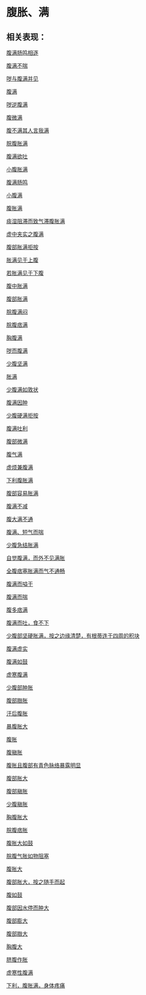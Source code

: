 # 腹胀、满## 相关表现： [腹满肠鸣相逐](https://www.gmzyjc.com/search/result?wd=腹满肠鸣相逐)[腹满不喘](https://www.gmzyjc.com/search/result?wd=腹满不喘)[哕与腹满并见](https://www.gmzyjc.com/search/result?wd=哕与腹满并见)[腹满](https://www.gmzyjc.com/search/result?wd=腹满)[哕逆腹满](https://www.gmzyjc.com/search/result?wd=哕逆腹满)[腹微满](https://www.gmzyjc.com/search/result?wd=腹微满)[腹不满其人言我满](https://www.gmzyjc.com/search/result?wd=腹不满其人言我满)[脘腹胀满](https://www.gmzyjc.com/search/result?wd=脘腹胀满)[腹满欲吐](https://www.gmzyjc.com/search/result?wd=腹满欲吐)[小腹胀满](https://www.gmzyjc.com/search/result?wd=小腹胀满)[腹满肠鸣](https://www.gmzyjc.com/search/result?wd=腹满肠鸣)[小腹满](https://www.gmzyjc.com/search/result?wd=小腹满)[腹胀满](https://www.gmzyjc.com/search/result?wd=腹胀满)[痰湿阻滞而致气滞腹胀满](https://www.gmzyjc.com/search/result?wd=痰湿阻滞而致气滞腹胀满)[虚中夹实之腹满](https://www.gmzyjc.com/search/result?wd=虚中夹实之腹满)[腹部胀满拒按](https://www.gmzyjc.com/search/result?wd=腹部胀满拒按)[胀满见于上腹](https://www.gmzyjc.com/search/result?wd=胀满见于上腹)[若胀满见于下腹](https://www.gmzyjc.com/search/result?wd=若胀满见于下腹)[腹中胀满](https://www.gmzyjc.com/search/result?wd=腹中胀满)[腹部胀满](https://www.gmzyjc.com/search/result?wd=腹部胀满)[脘腹满闷](https://www.gmzyjc.com/search/result?wd=脘腹满闷)[脘腹痞满](https://www.gmzyjc.com/search/result?wd=脘腹痞满)[胸腹满](https://www.gmzyjc.com/search/result?wd=胸腹满)[哕而腹满](https://www.gmzyjc.com/search/result?wd=哕而腹满)[少腹坚满](https://www.gmzyjc.com/search/result?wd=少腹坚满)[胀满](https://www.gmzyjc.com/search/result?wd=胀满)[少腹满如敦状](https://www.gmzyjc.com/search/result?wd=少腹满如敦状)[腹满因肿](https://www.gmzyjc.com/search/result?wd=腹满因肿)[少腹硬满拒按](https://www.gmzyjc.com/search/result?wd=少腹硬满拒按)[腹满吐利](https://www.gmzyjc.com/search/result?wd=腹满吐利)[腹部微满](https://www.gmzyjc.com/search/result?wd=腹部微满)[腹气满](https://www.gmzyjc.com/search/result?wd=腹气满)[虚烦兼腹满](https://www.gmzyjc.com/search/result?wd=虚烦兼腹满)[下利腹胀满](https://www.gmzyjc.com/search/result?wd=下利腹胀满)[腹部容易胀满](https://www.gmzyjc.com/search/result?wd=腹部容易胀满)[腹满不减](https://www.gmzyjc.com/search/result?wd=腹满不减)[腹大满不通](https://www.gmzyjc.com/search/result?wd=腹大满不通)[腹满、短气而喘](https://www.gmzyjc.com/search/result?wd=腹满、短气而喘)[少腹急结胀满](https://www.gmzyjc.com/search/result?wd=少腹急结胀满)[自觉腹满，而外不见满胀](https://www.gmzyjc.com/search/result?wd=自觉腹满，而外不见满胀)[全腹痞塞胀满而气不通畅](https://www.gmzyjc.com/search/result?wd=全腹痞塞胀满而气不通畅)[腹满而嗌干](https://www.gmzyjc.com/search/result?wd=腹满而嗌干)[腹满而喘](https://www.gmzyjc.com/search/result?wd=腹满而喘)[腹多痞满](https://www.gmzyjc.com/search/result?wd=腹多痞满)[腹满而吐，食不下](https://www.gmzyjc.com/search/result?wd=腹满而吐，食不下)[少腹部坚硬胀满，按之边缘清楚，有根蒂连于四周的积块](https://www.gmzyjc.com/search/result?wd=少腹部坚硬胀满，按之边缘清楚，有根蒂连于四周的积块)[腹满虚实](https://www.gmzyjc.com/search/result?wd=腹满虚实)[腹满如鼓](https://www.gmzyjc.com/search/result?wd=腹满如鼓)[虚寒腹满](https://www.gmzyjc.com/search/result?wd=虚寒腹满)[少腹部肿胀](https://www.gmzyjc.com/search/result?wd=少腹部肿胀)[腹部臌胀](https://www.gmzyjc.com/search/result?wd=腹部臌胀)[汗后腹胀](https://www.gmzyjc.com/search/result?wd=汗后腹胀)[暴腹胀大](https://www.gmzyjc.com/search/result?wd=暴腹胀大)[腹胀](https://www.gmzyjc.com/search/result?wd=腹胀)[腹䐜胀](https://www.gmzyjc.com/search/result?wd=腹䐜胀)[腹胀且腹部有青色脉络暴露明显](https://www.gmzyjc.com/search/result?wd=腹胀且腹部有青色脉络暴露明显)[腹部胀大](https://www.gmzyjc.com/search/result?wd=腹部胀大)[腹部䐜胀](https://www.gmzyjc.com/search/result?wd=腹部䐜胀)[少腹䐜胀](https://www.gmzyjc.com/search/result?wd=少腹䐜胀)[胸腹胀大](https://www.gmzyjc.com/search/result?wd=胸腹胀大)[脘腹痞胀](https://www.gmzyjc.com/search/result?wd=脘腹痞胀)[腹胀大如鼓](https://www.gmzyjc.com/search/result?wd=腹胀大如鼓)[脘腹气胀如物阻塞](https://www.gmzyjc.com/search/result?wd=脘腹气胀如物阻塞)[腹胀大](https://www.gmzyjc.com/search/result?wd=腹胀大)[腹部胀大，按之随手而起](https://www.gmzyjc.com/search/result?wd=腹部胀大，按之随手而起)[腹如鼓](https://www.gmzyjc.com/search/result?wd=腹如鼓)[腹部因水停而肿大](https://www.gmzyjc.com/search/result?wd=腹部因水停而肿大)[腹部膨大](https://www.gmzyjc.com/search/result?wd=腹部膨大)[腹部臌大](https://www.gmzyjc.com/search/result?wd=腹部臌大)[胸腹大](https://www.gmzyjc.com/search/result?wd=胸腹大)[脐腹作胀](https://www.gmzyjc.com/search/result?wd=脐腹作胀)[虚寒性腹满](https://www.gmzyjc.com/search/result?wd=虚寒性腹满)[下利，腹胀满，身体疼痛](https://www.gmzyjc.com/search/result?wd=下利，腹胀满，身体疼痛)